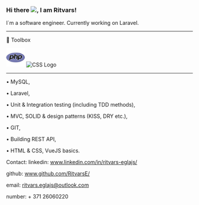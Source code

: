 ### Hi there <img src="https://raw.githubusercontent.com/MartinHeinz/MartinHeinz/master/wave.gif" width="30px">, I am Ritvars!
I`m a software engineer. 
Currently working on Laravel.

---

🧰 Toolbox

<img src="https://github.com/devicons/devicon/blob/master/icons/php/php-original.svg" width="50" height="50" />
<img src="https://cdn.worldvectorlogo.com/logos/css3.svg" alt="CSS Logo" width="50" height="50"/>

---



• MySQL,

• Laravel,

• Unit & Integration testing (including TDD methods),

• MVC, SOLID & design patterns (KISS, DRY etc.),

• GIT,

• Building REST API,

• HTML & CSS, VueJS basics.

Contact:
linkedin: www.linkedin.com/in/ritvars-eglajs/

github: www.github.com/RitvarsE/

email: ritvars.eglajs@outlook.com

number: + 371 26060220
